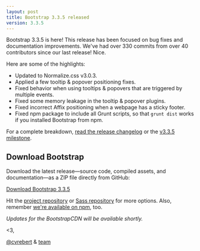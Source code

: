 ```yaml
---
layout: post
title: Bootstrap 3.3.5 released
version: 3.3.5
---
```


<div class="embed-responsive embed-responsive-16by9">
  <!--@mdo: Insert awesome '80s music video here-->
</div>

Bootstrap 3.3.5 is here! This release has been focused on bug fixes and documentation improvements. We've had over 330 commits from over 40 contributors since our last release! Nice.

Here are some of the highlights:

- Updated to Normalize.css v3.0.3.
- Applied a few tooltip & popover positioning fixes.
- Fixed behavior when using tooltips & popovers that are triggered by multiple events.
- Fixed some memory leakage in the tooltip & popover plugins.
- Fixed incorrect Affix positioning when a webpage has a sticky footer.
- Fixed npm package to include all Grunt scripts, so that `grunt dist` works if you installed Bootstrap from npm.

For a complete breakdown, [read the release changelog](https://github.com/twbs/bootstrap/releases/tag/v3.3.5) or the [v3.3.5 milestone](https://github.com/twbs/bootstrap/issues?q=milestone%3Av3.3.5+is%3Aclosed).

## Download Bootstrap

Download the latest release—source code, compiled assets, and documentation—as a ZIP file directly from GitHub:

<a class="btn-link" href="https://github.com/twbs/bootstrap/archive/v3.3.5.zip">Download Bootstrap 3.3.5</a>

Hit the [project repository](https://github.com/twbs/bootstrap) or [Sass repository](https://github.com/twbs/bootstrap-sass) for more options. Also, remember [we're available on npm](https://www.npmjs.org/package/bootstrap), too.

*Updates for the BootstrapCDN will be available shortly.*

<3,

[@cvrebert](https://github.com/cvrebert) & [team](http://getbootstrap.com/about/#team)
